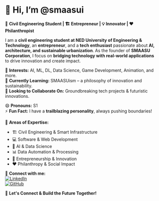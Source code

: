# 👋 Hi, I’m @smaasui  

🚀 **Civil Engineering Student | 🏗️ Entrepreneur | 💡 Innovator | ❤️ Philanthropist**  

I am a **civil engineering student at NED University of Engineering & Technology**, an **entrepreneur**, and a **tech enthusiast** passionate about **AI, architecture, and sustainable urbanization**. As the founder of **SMAASU Corporation**, I focus on **bridging technology with real-world applications** to drive innovation and create impact.  

👀 **Interests:** AI, ML, DL, Data Science, Game Development, Animation, and more.  
🌱 **Currently Learning:** SMAASUism – a philosophy of innovation and sustainability.  
💞️ **Looking to Collaborate On:** Groundbreaking tech projects & futuristic innovations.  

😄 **Pronouns:** S1  
⚡ **Fun Fact:** I have a **trailblazing personality**, always pushing boundaries!  

📌 **Areas of Expertise:**  
- 🏗️ Civil Engineering & Smart Infrastructure  
- 💻 Software & Web Development  
- 🤖 AI & Data Science  
- 📊 Data Automation & Processing  
- 🚀 Entrepreneurship & Innovation  
- ❤️ Philanthropy & Social Impact  

🔗 **Connect with me:**  
[![LinkedIn](https://img.shields.io/badge/LinkedIn-Connect-blue?style=flat&logo=linkedin)](https://www.linkedin.com/in/smaasui/)  
[![GitHub](https://img.shields.io/badge/GitHub-Follow-black?style=flat&logo=github)](https://github.com/smaasui)  

🚀 **Let's Connect & Build the Future Together!**
